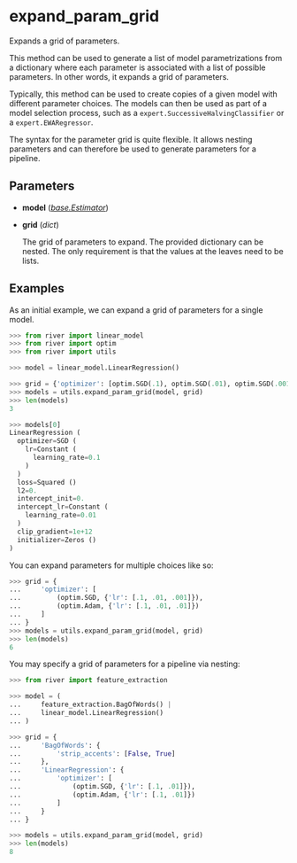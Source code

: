 # expand_param_grid

Expands a grid of parameters.

This method can be used to generate a list of model parametrizations from a dictionary where each parameter is associated with a list of possible parameters. In other words, it expands a grid of parameters. 

Typically, this method can be used to create copies of a given model with different parameter choices. The models can then be used as part of a model selection process, such as a `expert.SuccessiveHalvingClassifier` or a `expert.EWARegressor`. 

The syntax for the parameter grid is quite flexible. It allows nesting parameters and can therefore be used to generate parameters for a pipeline.

## Parameters

- **model** (*[base.Estimator](../../base/Estimator)*)

- **grid** (*dict*)

    The grid of parameters to expand. The provided dictionary can be nested. The only requirement is that the values at the leaves need to be lists.



## Examples

As an initial example, we can expand a grid of parameters for a single model.

```python
>>> from river import linear_model
>>> from river import optim
>>> from river import utils

>>> model = linear_model.LinearRegression()

>>> grid = {'optimizer': [optim.SGD(.1), optim.SGD(.01), optim.SGD(.001)]}
>>> models = utils.expand_param_grid(model, grid)
>>> len(models)
3

>>> models[0]
LinearRegression (
  optimizer=SGD (
    lr=Constant (
      learning_rate=0.1
    )
  )
  loss=Squared ()
  l2=0.
  intercept_init=0.
  intercept_lr=Constant (
    learning_rate=0.01
  )
  clip_gradient=1e+12
  initializer=Zeros ()
)

```

You can expand parameters for multiple choices like so:

```python
>>> grid = {
...     'optimizer': [
...         (optim.SGD, {'lr': [.1, .01, .001]}),
...         (optim.Adam, {'lr': [.1, .01, .01]})
...     ]
... }
>>> models = utils.expand_param_grid(model, grid)
>>> len(models)
6

```

You may specify a grid of parameters for a pipeline via nesting:

```python
>>> from river import feature_extraction

>>> model = (
...     feature_extraction.BagOfWords() |
...     linear_model.LinearRegression()
... )

>>> grid = {
...     'BagOfWords': {
...         'strip_accents': [False, True]
...     },
...     'LinearRegression': {
...         'optimizer': [
...             (optim.SGD, {'lr': [.1, .01]}),
...             (optim.Adam, {'lr': [.1, .01]})
...         ]
...     }
... }

>>> models = utils.expand_param_grid(model, grid)
>>> len(models)
8
```

